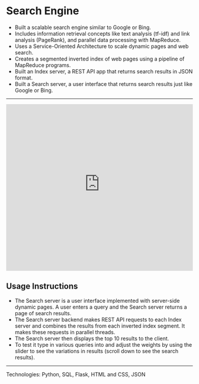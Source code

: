 # Search Engine

- Built a scalable search engine similar to Google or Bing.
- Includes information retrieval concepts like text analysis (tf-idf) and link analysis (PageRank), and parallel data processing with MapReduce.
- Uses a Service-Oriented Architecture to scale dynamic pages and web search.
- Creates a segmented inverted index of web pages using a pipeline of MapReduce programs.
- Built an Index server, a REST API app that returns search results in JSON format.
- Built a Search server, a user interface that returns search results just like Google or Bing.

---

  <p>
    <iframe src="https://c5b0-2600-6c44-74f0-94d0-d488-6c6e-3fdd-db05.ngrok-free.app/" width="100%" height="450" frameborder="0" scrolling="yes"></iframe>  
  </p>  


## Usage Instructions 

- The Search server is a user interface implemented with server-side dynamic pages. A user enters a query and the Search server returns a page of search results.
- The Search server backend makes REST API requests to each Index server and combines the results from each inverted index segment. It makes these requests in parallel threads.
- The Search server then displays the top 10 results to the client.
- To test it type in various queries into and adjust the weights by using the slider to see the variations in results (scroll down to see the search results).

---

Technologies: Python, SQL, Flask, HTML and CSS, JSON
